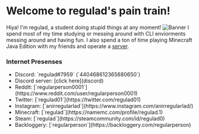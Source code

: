 # Welcome to regulad's pain train!
Hiya! I'm regulad, a student doing stupid things at any moment!
![Banner](banner.png)
I spend most of my time studying or messing around with CLI enviorments messing around and having fun.
I also spend a ton of time playing Minecraft Java Edition with my friends and operate a [server](minecraft).
### Internet Presenses
<ul>
  <li>Discord: `regulad#7959` (`440468612365680650`)</li>
  <li>Discord server: [click here](discord)
  <li>Reddit: [`regularperson0001`](https://www.reddit.com/user/regularperson0001)</li>
  <li>Twitter: [`regulad01`](https://twitter.com/regulad01)</li>
  <li>Instagram: [`anirregularlad`](https://www.instagram.com/anirregularlad/)</li>
  <li>Minecraft: [`regulad`](https://namemc.com/profile/regulad.1)</li>
  <li>Steam: [`regulad`](https://steamcommunity.com/id/regulad0)</li>
  <li>Backloggery: [`regularperson`](https://backloggery.com/regularperson)</li>
</ul>
